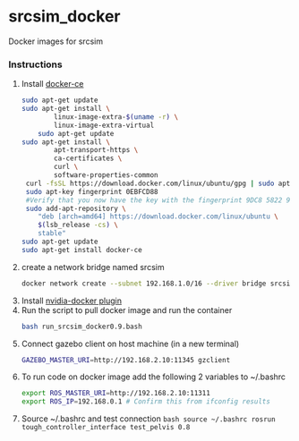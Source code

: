# srcsim_docker
Docker images for srcsim

### Instructions
1. Install [docker-ce](https://docs.docker.com/install/linux/docker-ce/ubuntu/)
	```bash
	sudo apt-get update
	sudo apt-get install \
    		linux-image-extra-$(uname -r) \
    		linux-image-extra-virtual
    	sudo apt-get update
	sudo apt-get install \
    		apt-transport-https \
    		ca-certificates \
    		curl \
    		software-properties-common
	 curl -fsSL https://download.docker.com/linux/ubuntu/gpg | sudo apt-key add -
	 sudo apt-key fingerprint 0EBFCD88
	 #Verify that you now have the key with the fingerprint 9DC8 5822 9FC7 DD38 854A E2D8 8D81 803C 0EBF CD88, by searching 	  the last 8 characters of the fingerprint.
	 sudo add-apt-repository \
   		"deb [arch=amd64] https://download.docker.com/linux/ubuntu \
   		$(lsb_release -cs) \
   		stable"
	sudo apt-get update
	sudo apt-get install docker-ce
	```
2. create a network bridge named srcsim
	```bash
	docker network create --subnet 192.168.1.0/16 --driver bridge srcsim
	```
3. Install [nvidia-docker plugin](https://github.com/NVIDIA/nvidia-docker/wiki/Installation-(version-1.0)) 
4. Run the script to pull docker image and run the container
	```bash
	bash run_srcsim_docker0.9.bash
	```
5. Connect gazebo client on host machine (in a new terminal)
	```bash
	GAZEBO_MASTER_URI=http://192.168.2.10:11345 gzclient
	```
6. To run code on docker image add the following 2 variables to ~/.bashrc
	```bash
	export ROS_MASTER_URI=http://192.168.2.10:11311
	export ROS_IP=192.168.0.1 # Confirm this from ifconfig results
	```
7. Source ~/.bashrc and test connection
       ```bash
       source ~/.bashrc
       rosrun tough_controller_interface test_pelvis 0.8
       ```
